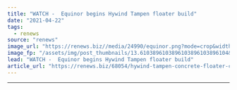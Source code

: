 ```yaml
---
title: "WATCH -  Equinor begins Hywind Tampen floater build"
date: "2021-04-22"
tags: 
  - renews
source: "renews"
image_url: "https://renews.biz//media/24990/equinor.png?mode=crop&width=770&heightratio=0.6103896103896103896103896104&slimmage=true"
image_fp: "/assets/img/post_thumbnails/13.6103896103896103896103896104&slimmage=true"
lead: "WATCH -  Equinor begins Hywind Tampen floater build"
article_url: "https://renews.biz/68054/hywind-tampen-concrete-floater-construction-kicks-off/"
---
```


---
